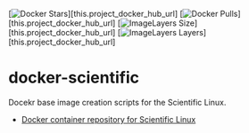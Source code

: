 [![Docker Stars](https://img.shields.io/docker/stars/ringo/scientific.svg)][this.project_docker_hub_url]
[![Docker Pulls](https://img.shields.io/docker/pulls/ringo/scientific.svg)][this.project_docker_hub_url]
[![ImageLayers Size](https://img.shields.io/imagelayers/image-size/ringo/scientific/latest.svg)][this.project_docker_hub_url]
[![ImageLayers Layers](https://img.shields.io/imagelayers/layers/ringo/scientific/latest.svg)][this.project_docker_hub_url]	

docker-scientific
=================

Docekr base image creation scripts for the Scientific Linux.

- [Docker container repository for Scientific Linux](https://registry.hub.docker.com/u/ringo/scientific/)
